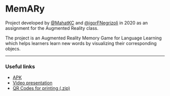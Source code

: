 # MemARy

Project developed by [@MahatKC](https://www.github.com/MahatKC) and [@igorFNegrizoli](https://www.github.com/igorFNegrizoli) in 2020 as an assignment for the Augmented Reality class.

The project is an Augmented Reality Memory Game for Language Learning which helps learners learn new words by visualizing their corresponding objecs.

________
### Useful links

* [APK](https://drive.google.com/file/d/19izk1FaZIaWdWJHuWQu3braDESgLA3fx/view?usp=sharing)
* [Video presentation](https://youtu.be/sAHNBM-vEEE)
* [QR Codes for printing (.zip)](https://drive.google.com/file/d/1ZriIKst1yRhEsJhn2WqZY6BJ_Djjz_6-/view?usp=sharing)
